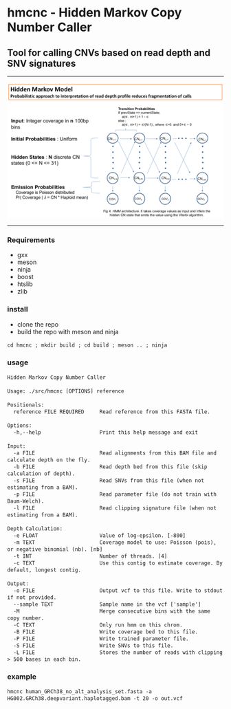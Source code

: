 # hmcnc - Hidden Markov Copy Number Caller
## Tool for calling CNVs based on read depth and SNV signatures

---

![HMM model](pre_hmm.model.png)

---

### Requirements
- gxx
- meson
- ninja
- boost
- htslib
- zlib

### install
- clone the repo
- build the repo with meson and ninja

```
cd hmcnc ; mkdir build ; cd build ; meson .. ; ninja
```

### usage
```
Hidden Markov Copy Number Caller

Usage: ./src/hmcnc [OPTIONS] reference

Positionals:
  reference FILE REQUIRED     Read reference from this FASTA file.

Options:
  -h,--help                   Print this help message and exit

Input:
  -a FILE                     Read alignments from this BAM file and calculate depth on the fly.
  -b FILE                     Read depth bed from this file (skip calculation of depth).
  -s FILE                     Read SNVs from this file (when not estimating from a BAM).
  -p FILE                     Read parameter file (do not train with Baum-Welch).
  -l FILE                     Read clipping signature file (when not estimating from a BAM).

Depth Calculation:
  -e FLOAT                    Value of log-epsilon. [-800]
  -m TEXT                     Coverage model to use: Poisson (pois), or negative binomial (nb). [nb]
  -t INT                      Number of threads. [4]
  -c TEXT                     Use this contig to estimate coverage. By default, longest contig.

Output:
  -o FILE                     Output vcf to this file. Write to stdout if not provided.
  --sample TEXT               Sample name in the vcf ['sample']
  -M                          Merge consecutive bins with the same copy number.
  -C TEXT                     Only run hmm on this chrom.
  -B FILE                     Write coverage bed to this file.
  -P FILE                     Write trained parameter file.
  -S FILE                     Write SNVs to this file.
  -L FILE                     Stores the number of reads with clipping > 500 bases in each bin.

```
### example

```
hmcnc human_GRCh38_no_alt_analysis_set.fasta -a HG002.GRCh38.deepvariant.haplotagged.bam -t 20 -o out.vcf
```
